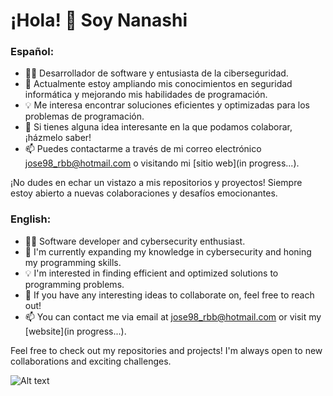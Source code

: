 # ¡Hola! 👋 Soy Nanashi

### Español:


- 👨‍💻 Desarrollador de software y entusiasta de la ciberseguridad.
- 🌱 Actualmente estoy ampliando mis conocimientos en seguridad informática y mejorando mis habilidades de programación.
- 💡 Me interesa encontrar soluciones eficientes y optimizadas para los problemas de programación.
- 💬 Si tienes alguna idea interesante en la que podamos colaborar, ¡házmelo saber!
- 📫 Puedes contactarme a través de mi correo electrónico [jose98_rbb@hotmail.com](mailto:jose98_rbb@hotmail.com) o visitando mi [sitio web](in progress...).

¡No dudes en echar un vistazo a mis repositorios y proyectos! Siempre estoy abierto a nuevas colaboraciones y desafíos emocionantes.


### English:

- 👨‍💻 Software developer and cybersecurity enthusiast.
- 🌱 I'm currently expanding my knowledge in cybersecurity and honing my programming skills.
- 💡 I'm interested in finding efficient and optimized solutions to programming problems.
- 💬 If you have any interesting ideas to collaborate on, feel free to reach out!
- 📫 You can contact me via email at [jose98_rbb@hotmail.com](mailto:jose98_rbb@hotmail.com) or visit my [website](in progress...).

Feel free to check out my repositories and projects! I'm always open to new collaborations and exciting challenges.

![Alt text](https://spotify-recently-played-readme.vercel.app/api?user=1164472761)
